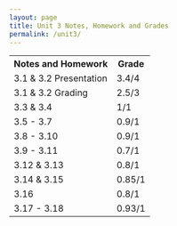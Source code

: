 ```yaml
---
layout: page
title: Unit 3 Notes, Homework and Grades
permalink: /unit3/
---
```


<table>
  <tr>
    <th>Notes and Homework</th>
    <th>Grade</th>
  </tr>
  <tr>
    <td>3.1 & 3.2 Presentation</td>
    <td>3.4/4</td>
  </tr>
  <tr>
    <td>3.1 & 3.2 Grading</td>
    <td>2.5/3</td>
  </tr>
  <tr>
    <td>3.3 & 3.4</td>
    <td>1/1</td>
  </tr>
  <tr>
    <td>3.5 - 3.7</td>
    <td>0.9/1</td>
  </tr>
  <tr>
    <td>3.8 - 3.10</td>
    <td>0.9/1</td>
  </tr>
  <tr>
    <td>3.9 - 3.11</td>
    <td>0.7/1</td>
  </tr>
    <tr>
    <td>3.12 & 3.13</td>
    <td>0.8/1</td>
  </tr>
    <tr>
    <td>3.14 & 3.15</td>
    <td>0.85/1</td>
  </tr>
    <tr>
    <td>3.16</td>
    <td>0.8/1</td>
  </tr>
    <tr>
    <td>3.17 - 3.18</td>
    <td>0.93/1</td>
  </tr>
</table>
